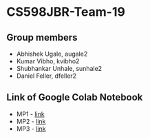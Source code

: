 # CS598JBR-Team-19

## Group members
- Abhishek Ugale, augale2 
- Kumar Vibho, kvibho2
- Shubhankar Unhale, sunhale2
- Daniel Feller, dfeller2

## Link of Google Colab Notebook
- MP1 - [link](URL)
- MP2 - [link](https://colab.research.google.com/drive/18UrsfCm-R3agldlVnio_oeoGKS5b6q91?usp=sharing)
- MP3 - [link](https://colab.research.google.com/drive/1w5MWpHvRY1wSTFb59M8f4X9o9a0arpqJ)
